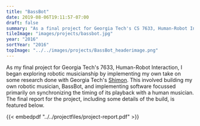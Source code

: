 ```yaml
---
title: "BassBot"
date: 2019-08-06T19:11:57-07:00
draft: false
summary: "As a final project for Georgia Tech's CS 7633, Human-Robot Interaction, I built a bass guitar-playing robot."
tileImage: "images/projects/bassbot.jpg"
year: "2016"
sortYear: "2016"
topImage: "../../images/projects/BassBot_headerimage.png"
---
```


As my final project for Georgia Tech's 7633, Human-Robot Interaction, I began exploring robotic musicianship by implementing my own take on some research done with Georgia Tech's [Shimon](http://www.gtcmt.gatech.edu/robotic-musicianship-projects#shimon). This involved building my own robotic musician, BassBot, and implementing software focussed primarily on synchronizing the timing of its playback with a human musician. The final report for the project, including some details of the build, is featured below.

{{< embedpdf "../../projectfiles/project-report.pdf" >}}
